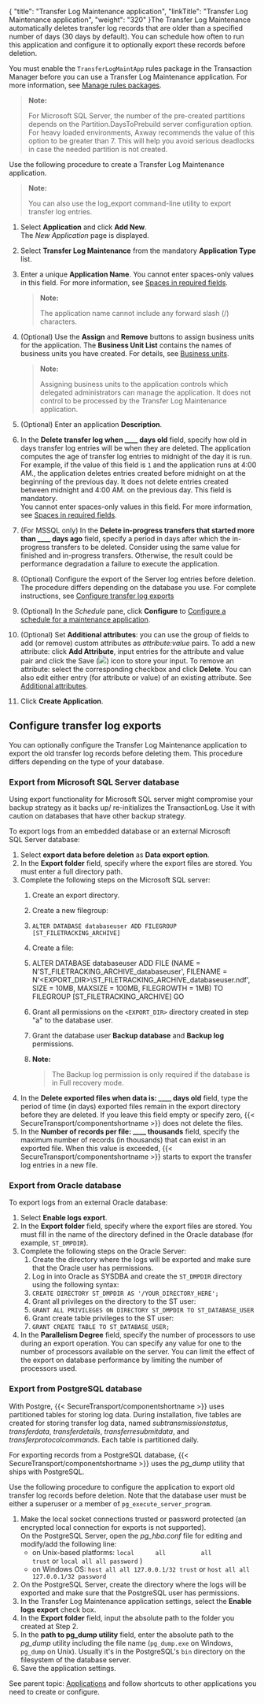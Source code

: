 {
    "title": "Transfer Log Maintenance application",
    "linkTitle": "Transfer Log Maintenance application",
    "weight": "320"
}The Transfer Log Maintenance automatically deletes transfer log records that are older than a specified number of days (30 days by default). You can schedule how often to run this application and configure it to optionally export these records before deletion.

You must enable the `TransferLogMaintApp` rules package in the Transaction Manager before you can use a Transfer Log Maintenance application. For more information, see [Manage rules packages](../transaction_manager/t_st_rulesPackages.htm#EnableRulesPackage#Enable).

> **Note:**
>
> For Microsoft SQL Server, the number of the pre-created partitions depends on the Partition.DaysToPrebuild server configuration option. For heavy loaded environments, Axway recommends the value of this option to be greater than 7. This will help you avoid serious deadlocks in case the needed partition is not created.

Use the following procedure to create a Transfer Log Maintenance application.

> **Note:**
>
> You can also use the log\_export command-line utility to export transfer log entries.

1.  Select **Application** and click **Add New**.  
    The *New Application* page is displayed.

2.  Select **Transfer Log Maintenance** from the mandatory **Application Type** list.

3.  Enter a unique **Application Name**. You cannot enter spaces-only values in this field. For more information, see [Spaces in required fields](../../accounts/useraccounts/t_st_create_user_account#Spaces).  

    > **Note:**
    >
    > The application name cannot include any forward slash (/) characters.

4.  (Optional) Use the **Assign** and **Remove** buttons to assign business units for the application. The **Business Unit List** contains the names of business units you have created. For details, see [Business units](../../c_st_advancedaccountadministration/c_st_businessunits#Advanced_Accounts_2036285406_1127756).  

    > **Note:**
    >
    > Assigning business units to the application controls which delegated administrators can manage the application. It does not control to be processed by the Transfer Log Maintenance application.

5.  (Optional) Enter an application **Description**.

6.  In the **Delete transfer log when \_\_\_\_ days old** field, specify how old in days transfer log entries will be when they are deleted. The application computes the age of transfer log entries to midnight of the day it is run. For example, if the value of this field is `1` and the application runs at 4:00 AM., the application deletes entries created before midnight on at the beginning of the previous day. It does not delete entries created between midnight and 4:00 AM. on the previous day. This field is mandatory.  
    You cannot enter spaces-only values in this field. For more information, see [Spaces in required fields](../../accounts/useraccounts/t_st_create_user_account#Spaces).

7.  (For MSSQL only) In the **Delete in-progress transfers that started more than \_\_\_\_ days ago** field, specify a period in days after which the in-progress transfers to be deleted. Consider using the same value for finished and in-progress transfers. Otherwise, the result could be performance degradation a failure to execute the application.

8.  (Optional) Configure the export of the Server log entries before deletion. The procedure differs depending on the database you use. For complete instructions, see [Configure transfer log exports](#Configur)

9.  (Optional) In the *Schedule* pane, click **Configure** to [Configure a schedule for a maintenance application](#ConfigureMaintSchedule).

10. (Optional) Set **Additional attributes**: you can use the group of fields to add (or remove) custom attributes as *attribute:value* pairs. To add a new attribute: click **Add Attribute**, input entries for the attribute and value pair and click the Save (![](/Images/SecureTransport/SaveIcon.png)) icon to store your input. To remove an attribute: select the corresponding checkbox and click **Delete**. You can also edit either entry (for attribute or value) of an existing attribute. See [Additional attributes](../../c_st_setup/t_st_mailtemplates/c_st_mail_template_commands_variables#Addition).

11. Click **Create Application**.

<span id="Configur"></span>

## Configure transfer log exports

You can optionally configure the Transfer Log Maintenance application to export the old transfer log records before deleting them. This procedure differs depending on the type of your database.

### Export from Microsoft SQL Server database

Using export functionality for Microsoft SQL server might compromise your backup strategy as it backs up/ re-initializes the TransactionLog. Use it with caution on databases that have other backup strategy.

To export logs from an embedded database or an external Microsoft SQL Server database:

1.  Select **export data before deletion** as **Data export option**.
2.  In the **Export folder** field, specify where the export files are stored. You must enter a full directory path.
3.  Complete the following steps on the Microsoft SQL server:
    1.  Create an export directory.

    2.  Create a new filegroup:

    3.  `ALTER DATABASE databaseuser ADD FILEGROUP [ST_FILETRACKING_ARCHIVE]`

    4.  Create a file:

    5.  ALTER DATABASE databaseuser
                 ADD FILE
                 (NAME = N'ST_FILETRACKING_ARCHIVE_databaseuser',
                 FILENAME = N'<EXPORT_DIR>\ST_FILETRACKING_ARCHIVE_databaseuser.ndf',
                 SIZE = 10MB,
                 MAXSIZE = 100MB,
                 FILEGROWTH = 1MB)
                 TO FILEGROUP [ST_FILETRACKING_ARCHIVE]
            GO

    6.  Grant all permissions on the `<EXPORT_DIR>` directory created in step "a" to the database user.

    7.  Grant the database user **Backup database** and **Backup log** permissions.

    8.  **Note:**
        >
        > The Backup log permission is only required if the database is in Full recovery mode.
4.  In the **Delete exported files when data is: \_\_\_\_ days old** field, type the period of time (in days) exported files remain in the export directory before they are deleted. If you leave this field empty or specify zero, {{< SecureTransport/componentshortname >}} does not delete the files.
5.  In the **Number of records per file: \_\_\_\_ thousands** field, specify the maximum number of records (in thousands) that can exist in an exported file. When this value is exceeded, {{< SecureTransport/componentshortname >}} starts to export the transfer log entries in a new file.

### Export from Oracle database

To export logs from an external Oracle database:

1.  Select **Enable logs export**.
2.  In the **Export folder** field, specify where the export files are stored. You must fill in the name of the directory defined in the Oracle database (for example, `ST_DMPDIR`).
3.  Complete the following steps on the Oracle Server:
    1.  Create the directory where the logs will be exported and make sure that the Oracle user has permissions.
    2.  Log in into Oracle as SYSDBA and create the `ST_DMPDIR` directory using the following syntax:
    3.  `CREATE DIRECTORY ST_DMPDIR AS '/YOUR_DIRECTORY_HERE';`
    4.  Grant all privileges on the directory to the ST user:
    5.  `GRANT ALL PRIVILEGES ON DIRECTORY ST_DMPDIR TO ST_DATABASE_USER`
    6.  Grant create table privileges to the ST user:
    7.  `GRANT CREATE TABLE TO ST_DATABASE_USER;`
4.  In the **Parallelism Degree** field, specify the number of processors to use during an export operation. You can specify any value for one to the number of processors available on the server. You can limit the effect of the export on database performance by limiting the number of processors used.

<span id="Export"></span>

### Export from PostgreSQL database

With Postgre, {{< SecureTransport/componentshortname  >}} uses partitioned tables for storing log data. During installation, five tables are created for storing transfer log data, named *subtransmissionstatus*, *transferdata*, *transferdetails*, *transferresubmitdata*, and *transferprotocolcommands*. Each table is partitioned daily.

For exporting records from a PostgreSQL database, {{< SecureTransport/componentshortname  >}} uses the *pg\_dump* utility that ships with PostgreSQL.

Use the following procedure to configure the application to export old transfer log records before deletion. Note that the database user must be either a superuser or a member of `pg_execute_server_program`.

1.  Make the local socket connections trusted or password protected (an encrypted local connection for exports is not supported).  
    On the PostgreSQL Server, open the *pg\_hba.conf* file for editing and modify/add the following line:  
    -   on Unix-based platforms: `local      all          all          trust` or `local all all password` )
    -   on Windows OS: `host all all 127.0.0.1/32 trust` or `host all all 127.0.0.1/32 password`
2.  On the PostgreSQL Server, create the directory where the logs will be exported and make sure that the PostgreSQL user has permissions.
3.  In the Transfer Log Maintenance application settings, select the **Enable logs export** check box.
4.  In the **Export folder** field, input the absolute path to the folder you created at Step 2.
5.  In the **path to pg\_dump utility** field, enter the absolute path to the *pg\_dump* utility including the file name (`pg_dump.exe` on Windows, `pg_dump` on Unix). Usually it's in the PostgreSQL's `bin` directory on the filesystem of the database server.
6.  Save the application settings.

  
See parent topic: [Applications](../) and follow shortcuts to other applications you need to create or configure.
